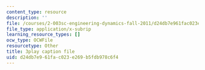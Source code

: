 ```yaml
---
content_type: resource
description: ''
file: /courses/2-003sc-engineering-dynamics-fall-2011/d24db7e961fac023e269b5fdb978c6f4_jROTMB142T0.srt
file_type: application/x-subrip
learning_resource_types: []
ocw_type: OCWFile
resourcetype: Other
title: 3play caption file
uid: d24db7e9-61fa-c023-e269-b5fdb978c6f4
---
```

